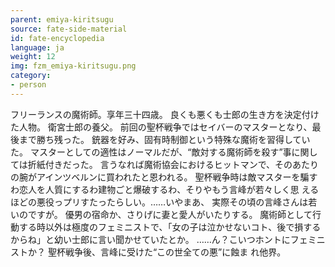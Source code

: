 ```yaml
---
parent: emiya-kiritsugu
source: fate-side-material
id: fate-encyclopedia
language: ja
weight: 12
img: fzm_emiya-kiritsugu.png
category:
- person
---
```


フリーランスの魔術師。享年三十四歳。
良くも悪くも士郎の生き方を決定付けた人物。
衛宮士郎の養父。
前回の聖杯戦争ではセイバーのマスターとなり、最後まで勝ち残った。
銃器を好み、固有時制御という特殊な魔術を習得していた。
マスターとしての適性はノーマルだが、“敵対する魔術師を殺す”事に関しては折紙付きだった。
言うなれば魔術協会におけるヒットマンで、そのあたりの腕がアインツベルンに買われたと恩われる。
聖杯戦争時は敵マスターを騙すわ恋人を人質にするわ建物ごと爆破するわ、そりやもう言峰が若々しく思 えるほどの悪役っプリすたったらしい。……いやまあ、 実際その頃の言峰さんは若いのですが。
優男の宿命か、さりげに妻と愛人がいたりする。
魔術師として行動する時以外は極度のフェミニストで、「女の子は泣かせないコト、後で損するからね」と幼い士郎に言い聞かせていたとか。
……ん？こいつホントにフェミニストか？
聖杯戦争後、言峰に受けた“この世全ての悪”に蝕ま れ他界。
